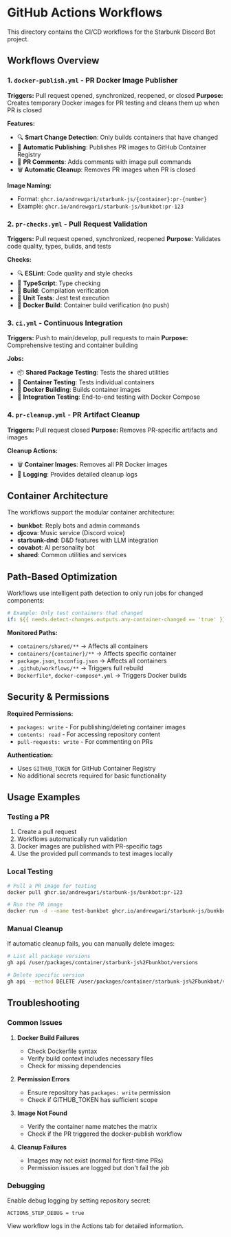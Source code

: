# GitHub Actions Workflows

This directory contains the CI/CD workflows for the Starbunk Discord Bot project.

## Workflows Overview

### 1. `docker-publish.yml` - PR Docker Image Publisher
**Triggers:** Pull request opened, synchronized, reopened, or closed
**Purpose:** Creates temporary Docker images for PR testing and cleans them up when PR is closed

**Features:**
- 🔍 **Smart Change Detection**: Only builds containers that have changed
- 🚀 **Automatic Publishing**: Publishes PR images to GitHub Container Registry
- 💬 **PR Comments**: Adds comments with image pull commands
- 🗑️ **Automatic Cleanup**: Removes PR images when PR is closed

**Image Naming:**
- Format: `ghcr.io/andrewgari/starbunk-js/{container}:pr-{number}`
- Example: `ghcr.io/andrewgari/starbunk-js/bunkbot:pr-123`

### 2. `pr-checks.yml` - Pull Request Validation
**Triggers:** Pull request opened, synchronized, reopened
**Purpose:** Validates code quality, types, builds, and tests

**Checks:**
- 🔍 **ESLint**: Code quality and style checks
- 🔧 **TypeScript**: Type checking
- 🔨 **Build**: Compilation verification
- 🧪 **Unit Tests**: Jest test execution
- 🐳 **Docker Build**: Container build verification (no push)

### 3. `ci.yml` - Continuous Integration
**Triggers:** Push to main/develop, pull requests to main
**Purpose:** Comprehensive testing and container building

**Jobs:**
- 📦 **Shared Package Testing**: Tests the shared utilities
- 🧪 **Container Testing**: Tests individual containers
- 🐳 **Docker Building**: Builds container images
- 🔗 **Integration Testing**: End-to-end testing with Docker Compose

### 4. `pr-cleanup.yml` - PR Artifact Cleanup
**Triggers:** Pull request closed
**Purpose:** Removes PR-specific artifacts and images

**Cleanup Actions:**
- 🗑️ **Container Images**: Removes all PR Docker images
- 📝 **Logging**: Provides detailed cleanup logs

## Container Architecture

The workflows support the modular container architecture:

- **bunkbot**: Reply bots and admin commands
- **djcova**: Music service (Discord voice)
- **starbunk-dnd**: D&D features with LLM integration
- **covabot**: AI personality bot
- **shared**: Common utilities and services

## Path-Based Optimization

Workflows use intelligent path detection to only run jobs for changed components:

```yaml
# Example: Only test containers that changed
if: ${{ needs.detect-changes.outputs.any-container-changed == 'true' }}
```

**Monitored Paths:**
- `containers/shared/**` → Affects all containers
- `containers/{container}/**` → Affects specific container
- `package.json`, `tsconfig.json` → Affects all containers
- `.github/workflows/**` → Triggers full rebuild
- `Dockerfile*`, `docker-compose*.yml` → Triggers Docker builds

## Security & Permissions

**Required Permissions:**
- `packages: write` - For publishing/deleting container images
- `contents: read` - For accessing repository content
- `pull-requests: write` - For commenting on PRs

**Authentication:**
- Uses `GITHUB_TOKEN` for GitHub Container Registry
- No additional secrets required for basic functionality

## Usage Examples

### Testing a PR
1. Create a pull request
2. Workflows automatically run validation
3. Docker images are published with PR-specific tags
4. Use the provided pull commands to test images locally

### Local Testing
```bash
# Pull a PR image for testing
docker pull ghcr.io/andrewgari/starbunk-js/bunkbot:pr-123

# Run the PR image
docker run -d --name test-bunkbot ghcr.io/andrewgari/starbunk-js/bunkbot:pr-123
```

### Manual Cleanup
If automatic cleanup fails, you can manually delete images:
```bash
# List all package versions
gh api /user/packages/container/starbunk-js%2Fbunkbot/versions

# Delete specific version
gh api --method DELETE /user/packages/container/starbunk-js%2Fbunkbot/versions/{version_id}
```

## Troubleshooting

### Common Issues

1. **Docker Build Failures**
   - Check Dockerfile syntax
   - Verify build context includes necessary files
   - Check for missing dependencies

2. **Permission Errors**
   - Ensure repository has `packages: write` permission
   - Check if GITHUB_TOKEN has sufficient scope

3. **Image Not Found**
   - Verify the container name matches the matrix
   - Check if the PR triggered the docker-publish workflow

4. **Cleanup Failures**
   - Images may not exist (normal for first-time PRs)
   - Permission issues are logged but don't fail the job

### Debugging

Enable debug logging by setting repository secret:
```
ACTIONS_STEP_DEBUG = true
```

View workflow logs in the Actions tab for detailed information.
